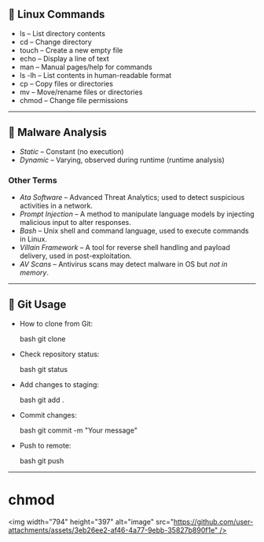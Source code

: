 ## 🧾 Linux Commands

* ls – List directory contents
* cd – Change directory
* touch – Create a new empty file
* echo – Display a line of text
* man – Manual pages/help for commands
* ls -lh – List contents in human-readable format
* cp – Copy files or directories
* mv – Move/rename files or directories
* chmod – Change file permissions

---

## 🦠 Malware Analysis

* *Static* – Constant (no execution)
* *Dynamic* – Varying, observed during runtime (runtime analysis)

### Other Terms

* *Ata Software* – Advanced Threat Analytics; used to detect suspicious activities in a network.
* *Prompt Injection* – A method to manipulate language models by injecting malicious input to alter responses.
* *Bash* – Unix shell and command language, used to execute commands in Linux.
* *Villain Framework* – A tool for reverse shell handling and payload delivery, used in post-exploitation.
* *AV Scans* – Antivirus scans may detect malware in OS but *not in memory*.

---

## 🔁 Git Usage

* How to clone from Git:

  bash
  git clone <https>
  
* Check repository status:

  bash
  git status
  
* Add changes to staging:

  bash
  git add .
  
* Commit changes:

  bash
  git commit -m "Your message"
  
* Push to remote:

  bash
  git push
  
---
# chmod
<img width="794" height="397" alt="image" src="https://github.com/user-attachments/assets/3eb26ee2-af46-4a77-9ebb-35827b890f1e" />

